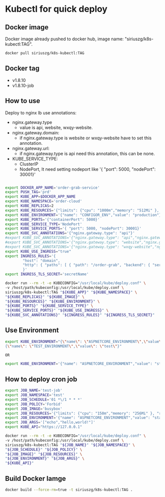 # Kubectl for quick deploy

## Docker image

Docker image already pushed to docker hub, image name: "siriuszg/k8s-kubectl:TAG".

```bash
docker pull siriuszg/k8s-kubectl:TAG
```

## Docker tag

* v1.8.10
* v1.8.10-job

## How to use

Deploy to nginx lb use annotations:

* nginx.gateway.type
  * value is api, website, wxqy-website.
* nginx.gateway.domain:
  * if nginx.gateway.type is website or wxqy-website have to set this annotation.
* nginx.gateway.url:
  * if nginx.gateway.type is api need this annotation, this can be none.
* KUBE_SERVICE_TYPE:
  * ClusterIP
  * NodePort, It need setting nodeport like '{ "port": 5000, "nodePort": 30001}'

```bash

export DOCKER_APP_NAME='order-grab-service'
export PUSH_TAG='prd'
export KUBE_APP=$DOCKER_APP_NAME
export KUBE_NAMESPACE='order-cloud'
export KUBE_REPLICAS=2
export KUBE_RESOURCES='{"limits": {"cpu": "1000m","memory": "512Mi" }, "requests": {"cpu": "50m","memory": "64Mi" }}'
export KUBE_ENVIRONMENT='{"name": "CONFIGOR_ENV","value": "production"}'
export KUBE_PORTS='{"containerPort": 5000}'
export KUBE_SERVICE_TYPE='NodePort'
export KUBE_SERVICE_PORTS='{ "port": 5000, "nodePort": 30001}'
export KUBE_SVC_ANNOTATIONS='{"nginx.gateway.type": "api"}'
#export KUBE_SVC_ANNOTATIONS='{"nginx.gateway.type": "api","nginx.gateway.url":"test"}'
#export KUBE_SVC_ANNOTATIONS='{"nginx.gateway.type": "website","nginx.gateway.domain":"mydomain"}'
#export KUBE_SVC_ANNOTATIONS='{"nginx.gateway.type": "wxqy-website","nginx.gateway.domain":"mydomain"}'
export KUBE_USE_INGRESS="true"
export INGRESS_RULES='{                                                                                                             \
        "host": "domain",                                                                                                           \
        "http": { "paths": [ { "path": "/order-grab", "backend": { "serviceName": "${KUBE_APP}", "servicePort": 30001 } } ] }       \
        }'
export INGRESS_TLS_SECRET='secretName'

docker run --rm -t -e KUBECONFIG="/usr/local/kube/deploy.conf" \
-v /host/path/kubeconfig:/usr/local/kube/deploy.conf \
siriuszg/k8s-kubectl:TAG "${KUBE_APP}" "${KUBE_NAMESPACE}" \
"${KUBE_REPLICAS}" "${KUBE_IMAGE}" \
"${KUBE_RESOURCES}" "${KUBE_ENVIRONMENT}" \
"${KUBE_PORTS}" "${KUBE_SERVICE_TYPE}" \
"${KUBE_SERVICE_PORTS}" "${KUBE_USE_INGRESS}" \
"${KUBE_SVC_ANNOTATIONS}" "${INGRESS_RULES}" "${INGRESS_TLS_SECRET}"
```

## Use Environment

```bash
export KUBE_ENVIRONMENT="{\"name\": \"ASPNETCORE_ENVIRONMENT\",\"value\": \"staging\"}, \
{\"name\": \"TEST_ENVIRONMENT\",\"value\": \"test\"}"

OR

export KUBE_ENVIRONMENT='{"name": "ASPNETCORE_ENVIRONMENT","value": "staging"},{"name": "TEST_ENVIRONMENT","value": "test"}'

```

## How to deploy cron job

```bash
export JOB_NAME='test-job'
export JOB_NAMESPACE='test'
export JOB_SCHEDULE='01 *\/1 * * *'
export JOB_POLICY='Forbid'
export JOB_IMAGE='busybox'
export JOB_RESOURCES='{"limits": {"cpu": "150m","memory": "256Mi" }, "requests": {"cpu": "50m","memory": "128Mi" }}'
export JOB_ENVIRONMENT='{"name": "ASPNETCORE_ENVIRONMENT","value": "staging"},{"name": "TEST_ENVIRONMENT","value": "test,has,production,test,qas"}'
export JOB_ARGS='["echo","hello,world!"]'
export KUBE_API="https://127.0.0.1"

docker run --rm -t -e KUBECONFIG="/usr/local/kube/deploy.conf" \
-v /host/path/kubeconfig:/usr/local/kube/deploy.conf \
siriuszg/k8s-kubectl:TAG "${JOB_NAME}" "${JOB_NAMESPACE}" \
"${JOB_SCHEDULE}" "${JOB_POLICY}" \
"${JOB_IMAGE}" "${JOB_RESOURCES}" \
"${JOB_ENVIRONMENT}" "${JOB_ARGS}" \
"${KUBE_API}"
```

## Build Docker Iamge

```bash
docker build --force-rm=true -t siriuszg/k8s-kubectl:TAG .
```